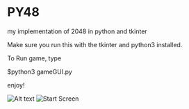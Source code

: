 # PY48
my implementation of 2048 in python and tkinter

Make sure you run this with the tkinter and python3 installed.

To Run game, type

$python3 gameGUI.py

enjoy!

![Alt text](/PY48/start.png?raw=true "Start Screen")
![Start Screen](https://raw.github.com/HSQ8/PY48/master/start.png)
